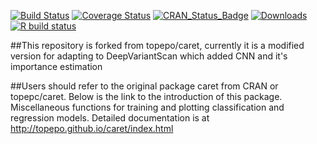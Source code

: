 [![Build Status](https://travis-ci.org/topepo/caret.svg?topepo=master)](https://travis-ci.org/topepo/caret)
[![Coverage Status](https://coveralls.io/repos/topepo/caret/badge.svg?branch=master)](https://coveralls.io/r/topepo/caret?branch=master)
[![CRAN_Status_Badge](http://www.r-pkg.org/badges/version/caret)](http://cran.r-project.org/web/packages/caret)
[![Downloads](http://cranlogs.r-pkg.org/badges/caret)](http://cran.rstudio.com/package=caret)
[![R build status](https://github.com/topepo/caret/workflows/R-CMD-check/badge.svg)](https://github.com/topepo/caret/actions)
  
##This repository is forked from topepo/caret, currently it is a modified version for adapting to DeepVariantScan which added CNN and it's importance estimation

##Users should refer to the original package caret from CRAN or topepc/caret. Below is the link to the introduction of this package.
Miscellaneous functions for training and plotting classification and regression models.  Detailed documentation is at http://topepo.github.io/caret/index.html


